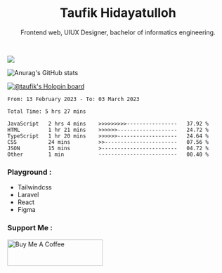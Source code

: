 
<h1 align="center">
  <b>Taufik Hidayatulloh</b>
</h1>
<p align="center">
   Frontend web, UIUX Designer, bachelor of informatics engineering.
 </p>
<br/>


![](https://komarev.com/ghpvc/?username=Taufik-H&color=red)

![Anurag's GitHub stats](https://github-readme-stats.vercel.app/api?username=Taufik-H&show_icons=true&theme=dracula&border_radius=5)



[![@taufik's Holopin board](https://holopin.me/taufik)](https://holopin.io/@taufik)

<!--START_SECTION:waka-->

```text
From: 13 February 2023 - To: 03 March 2023

Total Time: 5 hrs 27 mins

JavaScript   2 hrs 4 mins    >>>>>>>>>----------------   37.92 %
HTML         1 hr 21 mins    >>>>>>-------------------   24.72 %
TypeScript   1 hr 20 mins    >>>>>>-------------------   24.64 %
CSS          24 mins         >>-----------------------   07.56 %
JSON         15 mins         >------------------------   04.72 %
Other        1 min           -------------------------   00.40 %
```

<!--END_SECTION:waka-->
### Playground :
- Tailwindcss
- Laravel
- React
- Figma

### Support Me :
<a href="https://www.buymeacoffee.com/opik" target="_blank"><img src="https://cdn.buymeacoffee.com/buttons/v2/default-yellow.png" alt="Buy Me A Coffee" style="height: 60px !important;width: 217px !important;" ></a>
